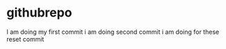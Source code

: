 # githubrepo
I am doing my first commit 
i am doing second commit 
i am doing for these reset commit 
